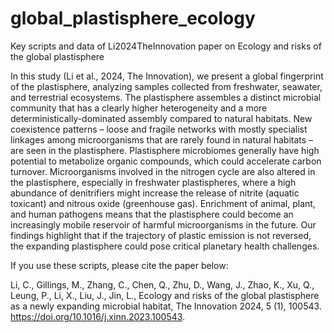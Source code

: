 # global_plastisphere_ecology

Key scripts and data of Li2024TheInnovation paper on Ecology and risks of the global plastisphere

In this study (Li et al., 2024, The Innovation), we present a global fingerprint of the plastisphere, analyzing samples collected from freshwater, seawater, and terrestrial ecosystems. The plastisphere assembles a distinct microbial community that has a clearly higher heterogeneity and a more deterministically-dominated assembly compared to natural habitats. New coexistence patterns – loose and fragile networks with mostly specialist linkages among microorganisms that are rarely found in natural habitats – are seen in the plastisphere. Plastisphere microbiomes generally have high potential to metabolize organic compounds, which could accelerate carbon turnover. Microorganisms involved in the nitrogen cycle are also altered in the plastisphere, especially in freshwater plastispheres, where a high abundance of denitrifiers might increase the release of nitrite (aquatic toxicant) and nitrous oxide (greenhouse gas). Enrichment of animal, plant, and human pathogens means that the plastisphere could become an increasingly mobile reservoir of harmful microorganisms in the future. Our findings highlight that if the trajectory of plastic emission is not reversed, the expanding plastisphere could pose critical planetary health challenges.

If you use these scripts, please cite the paper below:

Li, C., Gillings, M., Zhang, C., Chen, Q., Zhu, D., Wang, J., Zhao, K., Xu, Q., Leung, P., Li, X., Liu, J., Jin, L., Ecology and risks of the global plastisphere as a newly expanding microbial habitat, The Innovation 2024, 5 (1), 100543.  https://doi.org/10.1016/j.xinn.2023.100543.
